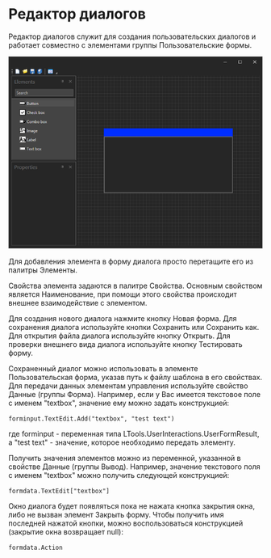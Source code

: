 # Редактор диалогов

Редактор диалогов служит для создания пользовательских диалогов и работает совместно с элементами группы Пользовательские формы.

![](<../../.gitbook/assets/image (944).png>)

Для добавления элемента в форму диалога просто перетащите его из палитры Элементы.

Свойства элемента задаются в палитре Свойства. Основным свойством является Наименование, при помощи этого свойства происходит внешнее взаимодействие с элементом.

Для создания нового диалога нажмите кнопку Новая форма. Для сохранения диалога используйте кнопки Сохранить или Сохранить как. Для открытия файла диалога используйте кнопку Открыть. Для проверки внешнего вида диалога используйте кнопку Тестировать форму.

Сохраненный диалог можно использовать в элементе Пользовательская форма, указав путь к файлу шаблона в его свойствах. Для передачи данных элементам управления используйте свойство Данные (группы Форма). Например, если у Вас имеется текстовое поле с именем "textbox", значение ему можно задать конструкцией:

```
forminput.TextEdit.Add("textbox", "test text")
```

где forminput - переменная типа LTools.UserInteractions.UserFormResult, а "test text" - значение, которое необходимо передать элементу.&#x20;

Получить значения элементов можно из переменной, указанной в свойстве Данные (группы Вывод). Например, значение текстового поля с именем "textbox" можно получить следующей конструкцией:

```
formdata.TextEdit["textbox"]
```

Окно диалога будет появляться пока не нажата кнопка закрытия окна, либо не вызван элемент Закрыть форму. Чтобы получить имя последней нажатой кнопки, можно воспользоваться конструкцией (закрытие окна возвращает null):

```
formdata.Action
```

